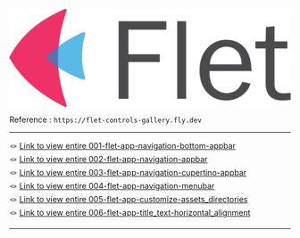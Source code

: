 <p align="center">
    <img src="./flet-logo.svg" alt="flet-logo" style="display: block; margin: 0 auto;">
</p>


Reference : `https://flet-controls-gallery.fly.dev`

---

<div align="left">
   &#x1FAA2; <a href="./001-flet-app-navigation-bottom-appbar">Link to view entire 001-flet-app-navigation-bottom-appbar</a>
</div>

<div align="left">
   &#x1FAA2; <a href="./002-flet-app-navigation-appbar">Link to view entire 002-flet-app-navigation-appbar</a>
</div>

<div align="left">
   &#x1FAA2; <a href="./003-flet-app-navigation-cupertino-appbar">Link to view entire 003-flet-app-navigation-cupertino-appbar</a>
</div>

<div align="left">
   &#x1FAA2; <a href="./004-flet-app-navigation-menubar">Link to view entire 004-flet-app-navigation-menubar</a>
</div>

<div align="left">
   &#x1FAA2; <a href="./005-flet-app-customize-assets_directories">Link to view entire 005-flet-app-customize-assets_directories</a>
</div>

<div align="left">
   &#x1FAA2; <a href="./006-flet-app-title_text-horizontal_alignment">Link to view entire 006-flet-app-title_text-horizontal_alignment</a>
</div>

---
